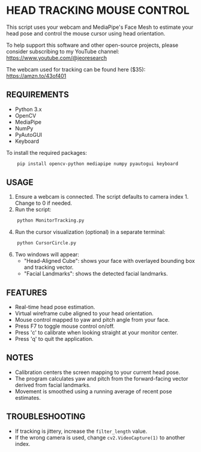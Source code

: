 HEAD TRACKING MOUSE CONTROL
====================================

This script uses your webcam and MediaPipe's Face Mesh to estimate your head pose and control the mouse cursor using head orientation.

To help support this software and other open-source projects, please consider subscribing to my YouTube channel: https://www.youtube.com/@jeoresearch

The webcam used for tracking can be found here ($35): https://amzn.to/43of401

REQUIREMENTS
------------
- Python 3.x
- OpenCV
- MediaPipe
- NumPy
- PyAutoGUI
- Keyboard

To install the required packages:
```bash
    pip install opencv-python mediapipe numpy pyautogui keyboard
```

USAGE
-----
1. Ensure a webcam is connected. The script defaults to camera index 1. Change to 0 if needed.
2. Run the script:
```bash
    python MonitorTracking.py
```
4. Run the cursor visualization (optional) in a separate terminal:
```bash
    python CursorCircle.py
```
6. Two windows will appear:
    - "Head-Aligned Cube": shows your face with overlayed bounding box and tracking vector.
    - "Facial Landmarks": shows the detected facial landmarks.

FEATURES
--------
- Real-time head pose estimation.
- Virtual wireframe cube aligned to your head orientation.
- Mouse control mapped to yaw and pitch angle from your face.
- Press F7 to toggle mouse control on/off.
- Press 'c' to calibrate when looking straight at your monitor center.
- Press 'q' to quit the application.

NOTES
-----
- Calibration centers the screen mapping to your current head pose.
- The program calculates yaw and pitch from the forward-facing vector derived from facial landmarks.
- Movement is smoothed using a running average of recent pose estimates.

TROUBLESHOOTING
---------------
- If tracking is jittery, increase the `filter_length` value.
- If the wrong camera is used, change `cv2.VideoCapture(1)` to another index.
